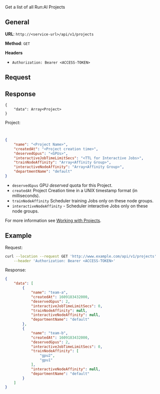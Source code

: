 Get a list of all Run:AI Projects

## General

__URL__:  `http://<service-url>/api/v1/projects`

__Method__: `GET`

__Headers__

- `Authorization: Bearer <ACCESS-TOKEN>`
## Request


## Response 
```
{
    "data": Array<Project>
}
```

Project:

``` json


{
    "name": "<Project Name>",
    "createdAt": "<Project creation time>",
    "deservedGpus": "<GPUs>",
    "interactiveJobTimeLimitSecs": "<TTL for Interactive Jobs>",
    "trainNodeAffinity": "Array<Affinity Group>",
    "interactiveNodeAffinity": "Array<Affinity Group>",
    "departmentName": "default"
}

```

* `deservedGpus` GPU _deserved_ quota for this Project.
* `createdAt` Project Creation time in a UNIX timestamp format (in milliseconds).
* `trainNodeAffinity` Scheduler training Jobs only on these node groups.
* `interactiveNodeAffinity`  - Scheduler interactive Jobs only on these node groups.


For more information see [Working with Projects](../../admin/admin-ui-setup/project-setup.md).

## Example

Request:

``` bash
curl --location --request GET 'http://www.example.com/api/v1/projects' \
    --header 'Authorization: Bearer <ACCESS-TOKEN>'
```

Response:

``` json
{
    "data": [
        {
            "name": "team-a",
            "createdAt": 1609183432000,
            "deservedGpus": 2,
            "interactiveJobTimeLimitSecs": 0,
            "trainNodeAffinity": null,
            "interactiveNodeAffinity": null,
            "departmentName": "default"
        },
        {
            "name": "team-b",
            "createdAt": 1609183432000,
            "deservedGpus": 2,
            "interactiveJobTimeLimitSecs": 0,
            "trainNodeAffinity": [
                "gpu2",
                "gpu1"
            ],
            "interactiveNodeAffinity": null,
            "departmentName": "default"
        }
    ]
}
```

